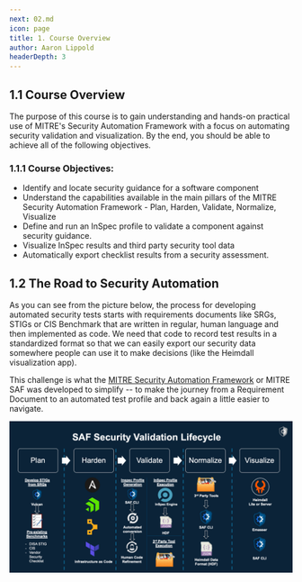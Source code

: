 ```yaml
---
next: 02.md
icon: page
title: 1. Course Overview
author: Aaron Lippold
headerDepth: 3
---
```


## 1.1 Course Overview
The purpose of this course is to gain understanding and hands-on practical use of MITRE's Security Automation Framework with a focus on automating security validation and visualization. By the end, you should be able to achieve all of the following objectives.

### 1.1.1 Course Objectives:
-	Identify and locate security guidance for a software component
-	Understand the capabilities available in the main pillars of the MITRE Security Automation Framework - Plan, Harden, Validate, Normalize, Visualize
-	Define and run an InSpec profile to validate a component against security guidance.
-	Visualize InSpec results and third party security tool data
- Automatically export checklist results from a security assessment.

## 1.2 The Road to Security Automation

As you can see from the picture below, the process for developing automated security tests starts with requirements documents like SRGs, STIGs or CIS Benchmark that are written in regular, human language and then implemented as code. We need that code to record test results in a standardized format so that we can easily export our security data somewhere people can use it to make decisions (like the Heimdall visualization app).

This challenge is what the [MITRE Security Automation Framework](https://saf.mitre.org) or MITRE SAF was developed to simplify -- to make the journey from a Requirement Document to an automated test profile and back again a little easier to navigate.



![Alt text](../../assets/img/saf-lifecycle.png)
